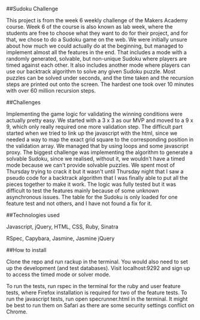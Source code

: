 ##Sudoku Challenge

This project is from the week 6 weekly challenge of the Makers Academy course.
Week 6 of the course is also known as lab week, where the students are free to
choose what they want to do for their project, and for that, we chose to do a
Sudoku game on the web. We were initially unsure about how much we could
actually do at the beginning, but managed to implement almost all the features
in the end. That includes a mode with a randomly generated, solvable, but
non-unique Sudoku where players are timed against each other. It also includes
another mode where players can use our backtrack algorithm to solve any given
Sudoku puzzle. Most puzzles can be solved under seconds, and the time taken and
the recursion steps are printed out onto the screen. The hardest one took over
10 minutes with over 60 million recursion steps.

##Challenges

Implementing the game logic for validating the winning conditions were actually
pretty easy. We started with a 3 x 3 as our MVP and moved to a 9 x 9, which only
really required one more validation step. The difficult part started when we
tried to link up the javascript with the html, since we needed a way to map the
exact grid square to the corresponding position in the validation array. We
managed that by using loops and some javascript proxy. The biggest challenge was
implementing the algorithm to generate a solvable Sudoku, since we realised,
without it, we wouldn't have a timed mode because we can't provide solvable
puzzles. We spent most of Thursday trying to crack it but it wasn't until
Thursday night that I saw a pseudo code for a backtrack algorithm that I was
finally able to put all the pieces together to make it work. The logic was fully
tested but it was difficult to test the features mainly because of some unknown
asynchronous issues. The table for the Sudoku is only loaded for one feature
test and not others, and I have not found a fix for it.

##Technologies used

Javascript, jQuery, HTML, CSS, Ruby, Sinatra

RSpec, Capybara, Jasmine, Jasmine jQuery

##How to install

Clone the repo and run rackup in the terminal. You would also need to set up the
development (and test databases). Visit localhost:9292 and sign up to access the
timed mode or solver mode.

To run the tests, run rspec in the terminal for the ruby and user feature tests,
where Firefox installation is required for two of the feature tests. To run the
javascript tests, run open specrunner.html in the terminal. It might be best to
run them on Safari as there are some security settings conflict on Chrome.
